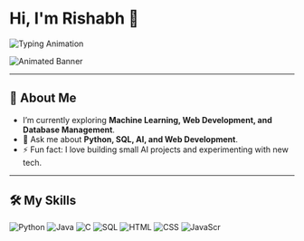 # Hi, I'm Rishabh 👋

![Typing Animation](https://readme-typing-svg.herokuapp.com?font=Fira+Code&size=24&color=4CAF50&center=true&width=500&lines=I+am+a+B.Tech+CSE+Student;AI+%26+Web+Developer;Open+Source+Enthusiast)

![Animated Banner](https://media.giphy.com/media/xT0xeJpnrWC4XWblEk/giphy.gif)

---

## 🌱 About Me
- I’m currently exploring **Machine Learning, Web Development, and Database Management**.
- 💬 Ask me about **Python, SQL, AI, and Web Development**.
- ⚡ Fun fact: I love building small AI projects and experimenting with new tech.

---

## 🛠️ My Skills

![Python](https://img.shields.io/badge/Python-3776AB?style=for-the-badge&logo=python&logoColor=white)
![Java](https://img.shields.io/badge/Java-ED8B00?style=for-the-badge&logo=java&logoColor=white)
![C](https://img.shields.io/badge/C-00599C?style=for-the-badge&logo=c&logoColor=white)
![SQL](https://img.shields.io/badge/SQL-4479A1?style=for-the-badge&logo=mysql&logoColor=white)
![HTML](https://img.shields.io/badge/HTML-E34F26?style=for-the-badge&logo=html5&logoColor=white)
![CSS](https://img.shields.io/badge/CSS-1572B6?style=for-the-badge&logo=css3&logoColor=white)
![JavaScr]()
